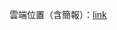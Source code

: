 雲端位置（含簡報）：[link](https://drive.google.com/drive/folders/1aiJxOTNUHWt5y6faeAVKoVRFa2lV2--T?usp=sharing)
